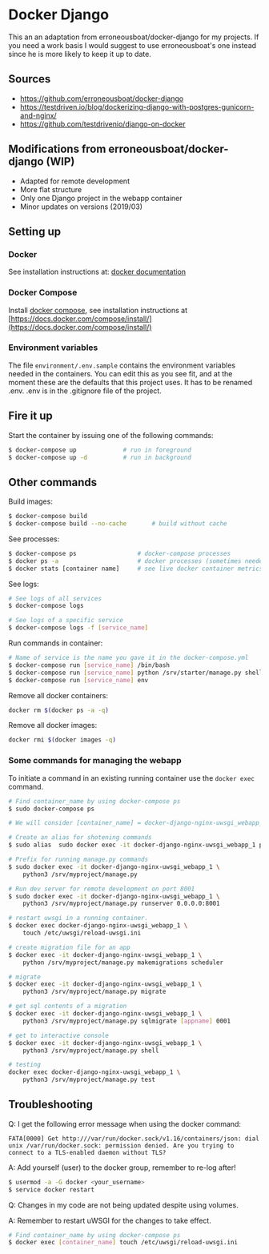 Docker Django
=============

This an an adaptation from erroneousboat/docker-django for my projects. If you need a work basis I would suggest to use erroneousboat's one instead since he is more likely to keep it up to date.

## Sources
* https://github.com/erroneousboat/docker-django
* https://testdriven.io/blog/dockerizing-django-with-postgres-gunicorn-and-nginx/
* https://github.com/testdrivenio/django-on-docker

## Modifications from erroneousboat/docker-django (WIP)
* Adapted for remote development
* More flat structure
* Only one Django project in the webapp container
* Minor updates on versions (2019/03)


## Setting up

### Docker
See installation instructions at: [docker documentation](https://docs.docker.com/install/)
### Docker Compose
Install [docker compose](https://github.com/docker/compose), see installation
instructions at [https://docs.docker.com/compose/install/](https://docs.docker.com/compose/install/)


### Environment variables
The file `environment/.env.sample` contains the environment
variables needed in the containers. You can edit this as you see fit, and at
the moment these are the defaults that this project uses.
It has to be renamed .env.
.env is in the .gitignore file of the project.

## Fire it up
Start the container by issuing one of the following commands:
```bash
$ docker-compose up             # run in foreground
$ docker-compose up -d          # run in background
```

## Other commands
Build images:
```bash
$ docker-compose build
$ docker-compose build --no-cache       # build without cache
```

See processes:
```bash
$ docker-compose ps                 # docker-compose processes
$ docker ps -a                      # docker processes (sometimes needed)
$ docker stats [container name]     # see live docker container metrics
```

See logs:
```bash
# See logs of all services
$ docker-compose logs

# See logs of a specific service
$ docker-compose logs -f [service_name]
```

Run commands in container:
```bash
# Name of service is the name you gave it in the docker-compose.yml
$ docker-compose run [service_name] /bin/bash
$ docker-compose run [service_name] python /srv/starter/manage.py shell
$ docker-compose run [service_name] env
```

Remove all docker containers:
```bash
docker rm $(docker ps -a -q)
```

Remove all docker images:
```bash
docker rmi $(docker images -q)
```

### Some commands for managing the webapp
To initiate a command in an existing running container use the `docker exec`
command.

```bash
# Find container_name by using docker-compose ps
$ sudo docker-compose ps

# We will consider [container_name] = docker-django-nginx-uwsgi_webapp_1

# Create an alias for shotening commands
$ sudo alias  sudo docker exec -it docker-django-nginx-uwsgi_webapp_1 python3 /srv/myproject/manage.py = djman

# Prefix for running manage.py commands 
$ sudo docker exec -it docker-django-nginx-uwsgi_webapp_1 \
    python3 /srv/myproject/manage.py

# Run dev server for remote development on port 8001
$ sudo docker exec -it docker-django-nginx-uwsgi_webapp_1 \
    python3 /srv/myproject/manage.py runserver 0.0.0.0:8001

# restart uwsgi in a running container.
$ docker exec docker-django-nginx-uwsgi_webapp_1 \
    touch /etc/uwsgi/reload-uwsgi.ini

# create migration file for an app
$ docker exec -it docker-django-nginx-uwsgi_webapp_1 \
    python /srv/myproject/manage.py makemigrations scheduler

# migrate
$ docker exec -it docker-django-nginx-uwsgi_webapp_1 \
    python3 /srv/myproject/manage.py migrate

# get sql contents of a migration
$ docker exec -it docker-django-nginx-uwsgi_webapp_1 \
    python3 /srv/myproject/manage.py sqlmigrate [appname] 0001

# get to interactive console
$ docker exec -it docker-django-nginx-uwsgi_webapp_1 \
    python3 /srv/myproject/manage.py shell

# testing
docker exec docker-django-nginx-uwsgi_webapp_1 \
    python3 /srv/myproject/manage.py test
```

## Troubleshooting
Q: I get the following error message when using the docker command:

```
FATA[0000] Get http:///var/run/docker.sock/v1.16/containers/json: dial unix /var/run/docker.sock: permission denied. Are you trying to connect to a TLS-enabled daemon without TLS? 

```

A: Add yourself (user) to the docker group, remember to re-log after!

```bash
$ usermod -a -G docker <your_username>
$ service docker restart
```

Q: Changes in my code are not being updated despite using volumes.

A: Remember to restart uWSGI for the changes to take effect.

```bash
# Find container_name by using docker-compose ps
$ docker exec [container_name] touch /etc/uwsgi/reload-uwsgi.ini
```
